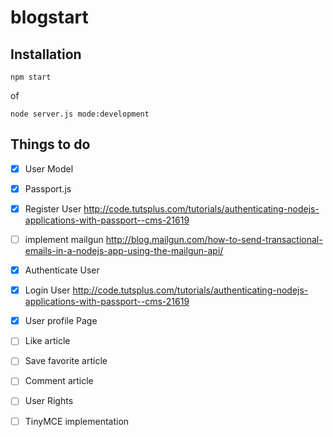 # blogstart
## Installation

    npm start
    
of

    node server.js mode:development

## Things to do

* [x] User Model
* [x] Passport.js
* [x] Register User http://code.tutsplus.com/tutorials/authenticating-nodejs-applications-with-passport--cms-21619
* [ ] implement mailgun http://blog.mailgun.com/how-to-send-transactional-emails-in-a-nodejs-app-using-the-mailgun-api/
* [x] Authenticate User
* [x] Login User http://code.tutsplus.com/tutorials/authenticating-nodejs-applications-with-passport--cms-21619
* [x] User profile Page
* [ ] Like article
* [ ] Save favorite article
* [ ] Comment article
* [ ] User Rights
* [ ] TinyMCE implementation

